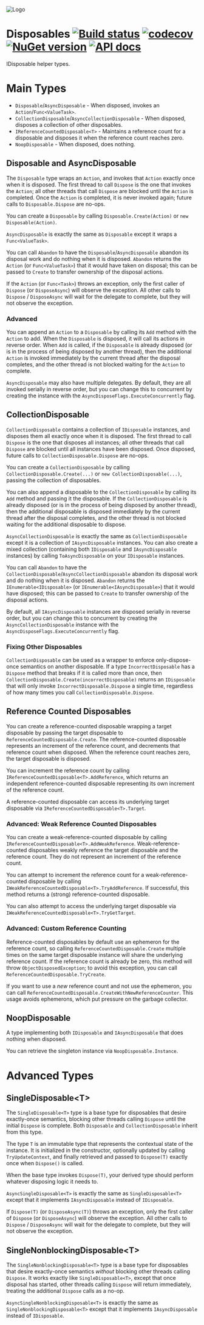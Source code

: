 ![Logo](src/icon.png)

# Disposables [![Build status](https://github.com/StephenCleary/Disposables/workflows/Build/badge.svg)](https://github.com/StephenCleary/Disposables/actions?query=workflow%3ABuild) [![codecov](https://codecov.io/gh/StephenCleary/Disposables/branch/main/graph/badge.svg)](https://codecov.io/gh/StephenCleary/Disposables) [![NuGet version](https://badge.fury.io/nu/Nito.Disposables.svg)](https://www.nuget.org/packages/Nito.Disposables) [![API docs](https://img.shields.io/badge/API-FuGet-blue.svg)](https://www.fuget.org/packages/Nito.Disposables)
IDisposable helper types.

# Main Types

- `Disposable`/`AsyncDisposable` - When disposed, invokes an `Action`/`Func<ValueTask>`.
- `CollectionDisposable`/`AsyncCollectionDisposable` - When disposed, disposes a collection of other disposables.
- `IReferenceCountedDisposable<T>` - Maintains a reference count for a disposable and disposes it when the reference count reaches zero.
- `NoopDisposable` - When disposed, does nothing.

## Disposable and AsyncDisposable

The `Disposable` type wraps an `Action`, and invokes that `Action` exactly once when it is disposed. The first thread to call `Dispose` is the one that invokes the `Action`; all other threads that call `Dispose` are blocked until the `Action` is completed. Once the `Action` is completed, it is never invoked again; future calls to `Disposable.Dispose` are no-ops.

You can create a `Disposable` by calling `Disposable.Create(Action)` or `new Disposable(Action)`.

`AsyncDisposable` is exactly the same as `Disposable` except it wraps a `Func<ValueTask>`.

You can call `Abandon` to have the `Disposable`/`AsyncDisposable` abandon its disposal work and do nothing when it is disposed. `Abandon` returns the `Action` (or `Func<ValueTask>`) that it would have taken on disposal; this can be passed to `Create` to transfer ownership of the disposal actions.

If the `Action` (or `Func<Task>`) throws an exception, only the first caller of `Dispose` (or `DisposeAsync`) will observe the exception. All other calls to `Dispose` / `DisposeAsync` will wait for the delegate to complete, but they will not observe the exception.

### Advanced

You can append an `Action` to a `Disposable` by calling its `Add` method with the `Action` to add. When the `Disposable` is disposed, it will call its actions in reverse order. When `Add` is called, if the `Disposable` is already disposed (or is in the process of being disposed by another thread), then the additional `Action` is invoked immediately by the current thread after the disposal completes, and the other thread is not blocked waiting for the `Action` to complete.

`AsyncDisposable` may also have multiple delegates. By default, they are all invoked serially in reverse order, but you can change this to concurrent by creating the instance with the `AsyncDisposeFlags.ExecuteConcurrently` flag.

## CollectionDisposable

`CollectionDisposable` contains a collection of `IDisposable` instances, and disposes them all exactly once when it is disposed. The first thread to call `Dispose` is the one that disposes all instances; all other threads that call `Dispose` are blocked until all instances have been disposed. Once disposed, future calls to `CollectionDisposable.Dispose` are no-ops.

You can create a `CollectionDisposable` by calling `CollectionDisposable.Create(...)` or `new CollectionDisposable(...)`, passing the collection of disposables.

You can also append a disposable to the `CollectionDisposable` by calling its `Add` method and passing it the disposable. If the `CollectionDisposable` is already disposed (or is in the process of being disposed by another thread), then the additional disposable is disposed immediately by the current thread after the disposal completes, and the other thread is not blocked waiting for the additional disposable to dispose.

`AsyncCollectionDisposable` is exactly the same as `CollectionDisposable` except it is a collection of `IAsyncDisposable` instances. You can also create a mixed collection (containing both `IDisposable` and `IAsyncDisposable` instances) by calling `ToAsyncDisposable` on your `IDisposable` instances.

You can call `Abandon` to have the `CollectionDisposable`/`AsyncCollectionDisposable` abandon its disposal work and do nothing when it is disposed. `Abandon` returns the `IEnumerable<IDisposable>` (or `IEnumerable<IAsyncDisposable>`) that it would have disposed; this can be passed to `Create` to transfer ownership of the disposal actions.

By default, all `IAsyncDisposable` instances are disposed serially in reverse order, but you can change this to concurrent by creating the `AsyncCollectionDisposable` instance with the `AsyncDisposeFlags.ExecuteConcurrently` flag.

### Fixing Other Disposables

`CollectionDisposable` can be used as a wrapper to enforce only-dispose-once semantics on another disposable. If a type `IncorrectDisposable` has a `Dispose` method that breaks if it is called more than once, then `CollectionDisposable.Create(incorrectDisposable)` returns an `IDisposable` that will only invoke `IncorrectDisposable.Dispose` a single time, regardless of how many times you call `CollectionDisposable.Dispose`.

## Reference Counted Disposables

You can create a reference-counted disposable wrapping a target disposable by passing the target disposable to `ReferenceCountedDisposable.Create`. The reference-counted disposable represents an increment of the reference count, and decrements that reference count when disposed. When the reference count reaches zero, the target disposable is disposed.

You can increment the reference count by calling `IReferenceCountedDisposable<T>.AddReference`, which returns an independent reference-counted disposable representing its own increment of the reference count.

A reference-counted disposable can access its underlying target disposable via `IReferenceCountedDisposable<T>.Target`.

### Advanced: Weak Reference Counted Disposables

You can create a weak-reference-counted disposable by calling `IReferenceCountedDisposable<T>.AddWeakReference`. Weak-reference-counted disposables weakly reference the target disposable and the reference count. They do not represent an increment of the reference count.

You can attempt to increment the reference count for a weak-reference-counted disposable by calling `IWeakReferenceCountedDisposable<T>.TryAddReference`. If successful, this method returns a (strong) reference-counted disposable.

You can also attempt to access the underlying target disposable via `IWeakReferenceCountedDisposable<T>.TryGetTarget`.

### Advanced: Custom Reference Counting

Reference-counted disposables by default use an ephemeron for the reference count, so calling `ReferenceCountedDisposable.Create` multiple times on the same target disposable instance will share the underlying reference count. If the reference count is already be zero, this method will throw `ObjectDisposedException`; to avoid this exception, you can call `ReferenceCountedDisposable.TryCreate`.

If you want to use a *new* reference count and not use the ephemeron, you can call `ReferenceCountedDisposable.CreateWithNewReferenceCounter`. This usage avoids ephemerons, which put pressure on the garbage collector.

## NoopDisposable

A type implementing both `IDisposable` and `IAsyncDisposable` that does nothing when disposed.

You can retrieve the singleton instance via `NoopDisposable.Instance`.

# Advanced Types

## SingleDisposable&lt;T&gt;

The `SingleDisposable<T>` type is a base type for disposables that desire exactly-once semantics, blocking other threads calling `Dispose` until the initial `Dispose` is complete. Both `Disposable` and `CollectionDisposable` inherit from this type.

The type `T` is an immutable type that represents the contextual state of the instance. It is initialized in the constructor, optionally updated by calling `TryUpdateContext`, and finally retrieved and passed to `Dispose(T)` exactly once when `Dispose()` is called.

When the base type invokes `Dispose(T)`, your derived type should perform whatever disposing logic it needs to.

`AsyncSingleDisposable<T>` is exactly the same as `SingleDisposable<T>` except that it implements `IAsyncDisposable` instead of `IDisposable`.

If `Dispose(T)` (or `DisposeAsync(T)`) throws an exception, only the first caller of `Dispose` (or `DisposeAsync`) will observe the exception. All other calls to `Dispose` / `DisposeAsync` will wait for the delegate to complete, but they will not observe the exception.

## SingleNonblockingDisposable&lt;T&gt;

The `SingleNonblockingDisposable<T>` type is a base type for disposables that desire exactly-once semantics *without* blocking other threads calling `Dispose`. It works exactly like `SingleDisposable<T>`, except that once disposal has started, other threads calling `Dispose` will return immediately, treating the additional `Dispose` calls as a no-op.

`AsyncSingleNonblockingDisposable<T>` is exactly the same as `SingleNonblockingDisposable<T>` except that it implements `IAsyncDisposable` instead of `IDisposable`.
